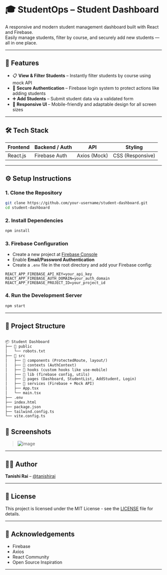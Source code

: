 # 🎓 StudentOps – Student Dashboard

A responsive and modern student management dashboard built with React and Firebase.  
Easily manage students, filter by course, and securely add new students — all in one place.

---

## 🚀 Features

- 📋 **View & Filter Students** – Instantly filter students by course using mock API
- 🔐 **Secure Authentication** – Firebase login system to protect actions like adding students
- ➕ **Add Students** – Submit student data via a validated form
- 📱 **Responsive UI** – Mobile-friendly and adaptable design for all screen sizes

---

## 🛠 Tech Stack

| Frontend      | Backend / Auth     | API            | Styling           |
|---------------|--------------------|----------------|-------------------|
| React.js      | Firebase Auth      | Axios (Mock)   | CSS (Responsive)  |

---

## ⚙️ Setup Instructions

### 1. Clone the Repository
```bash
git clone https://github.com/your-username/student-dashboard.git
cd student-dashboard
````

### 2. Install Dependencies

```bash
npm install
```

### 3. Firebase Configuration

* Create a new project at [Firebase Console](https://console.firebase.google.com/)
* Enable **Email/Password Authentication**
* Create a `.env` file in the root directory and add your Firebase config:

```env
REACT_APP_FIREBASE_API_KEY=your_api_key
REACT_APP_FIREBASE_AUTH_DOMAIN=your_auth_domain
REACT_APP_FIREBASE_PROJECT_ID=your_project_id
```

### 4. Run the Development Server

```bash
npm start
```

---

## 📁 Project Structure

```markdown

📦 Student Dashboard
├── 📁 public
│   └── robots.txt
├── 📁 src
│   ├── 📁 components (ProtectedRoute, layout/)
│   ├── 📁 contexts (AuthContext)
│   ├── 📁 hooks (custom hooks like use-mobile)
│   ├── 📁 lib (firebase config, utils)
│   ├── 📁 pages (Dashboard, StudentList, AddStudent, Login)
│   ├── 📁 services (Firebase + Mock API)
│   ├── App.tsx
│   └── main.tsx
├── .env
├── index.html
├── package.json
├── tailwind.config.ts
└── vite.config.ts

```


## 📸 Screenshots

> ![image](https://github.com/user-attachments/assets/2dbe8a23-1044-4798-8dfa-7ce08b475b2f)

---

## 🧑‍💻 Author

**Tanishi Rai** – [@tanishirai](https://github.com/tanishirai)

---

## 📝 License

This project is licensed under the MIT License - see the [LICENSE](LICENSE) file for details.

---

## 🙌 Acknowledgements

* Firebase
* Axios
* React Community
* Open Source Inspiration

---
